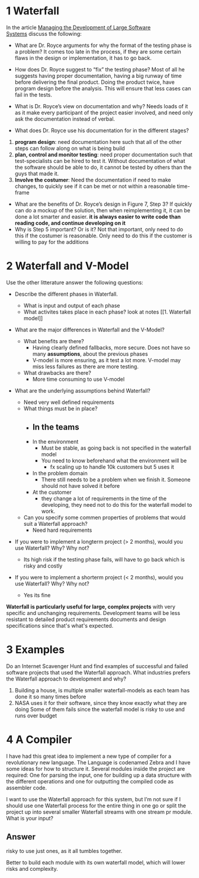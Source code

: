 # 1 Waterfall

In the article [Managing the Development of Large Software Systems](https://dl.acm.org/doi/pdf/10.5555/41765.41801) discuss the following:

- What are Dr. Royce arguments for why the format of the testing phase is a problem?
It comes too late in the process, if they are some certain flaws in the design or implementation, it has to go back.

- How does Dr. Royce suggest to “fix” the testing phase?
Most of all he suggests having proper documentation, having a big runway of time before delivering the final product. Doing the product twice, have program design before the analysis. This will ensure that less cases can fail in the tests.

- What is Dr. Royce’s view on documentation and why?
Needs loads of it as it make every participant of the project easier involved, and need only ask the documentation instead of verbal. 

- What does Dr. Royce use his documentation for in the different stages?
1. **program design**: need documentation here such that all of the other steps can follow along on what is being build
2. **plan, control and monitor testing**: need proper documentation such that test-specialists can be hired to test it. Without documentation of what the software should be able to do, it cannot be tested by others than the guys that made it.
3. **Involve the costumer**: Need the documentation if need to make changes, to quickly see if it can be met or not within a reasonable time-frame

- What are the benefits of Dr. Royce’s design in Figure 7, Step 3?
If quickly can do a mockup of the solution, then when reimplementing it, it can be done a lot smarter and easier. **it is always easier to write code than reading code, and continue developing on it**
- Why is Step 5 important? Or is it?
Not that important, only need to do this if the costumer is reasonable. Only need to do this if the customer is willing to pay for the additions
# 2 Waterfall and V-Model

Use the other litterature answer the following questions:
- Describe the different phases in Waterfall.
    - What is input and output of each phase
    - What activites takes place in each phase?
look at notes [[1. Waterfall model]]

- What are the major differences in Waterfall and the V-Model?
    - What benefits are there?
	    - Having clearly defined fallbacks, more secure. Does not have so many **assumptions**, about the previous phases
	    - V-model is more ensuring, as it test a lot more. V-model may miss less failures as there are more testing.
    - What drawbacks are there?
	    - More time consuming to use V-model

- What are the underlying assumptions behind Waterfall?
	- Need very well defined requirements
    - What things must be in place?
        - In the teams
	        - 
        - In the environment
	        - Must be stable, as going back is not specified in the waterfall model
	        - You need to know beforehand what the environment will be
		        - fx scaling up to handle 10k customers but 5 uses it
        - In the problem domain
	        - There still needs to be a problem when we finish it. Someone should not have solved it before 
        - At the customer
	        - they change a lot of requirements in the time of the developing, they need not to do this for the waterfall model to work.
    - Can you specify some commen properties of problems that would suit a Waterfall approach?
	    - Need hard requirements
- If you were to implement a longterm project (> 2 months), would you use Waterfall? Why? Why not?
	- Its high risk if the testing phase fails, will have to go back which is risky and costly
- If you were to implement a shorterm project (< 2 months), would you use Waterfall? Why? Why not?
	- Yes its fine


**Waterfall is particularly useful for large, complex projects** with very specific and unchanging requirements. Development teams will be less resistant to detailed product requirements documents and design specifications since that's what's expected.
# 3 Examples

Do an Internet Scavenger Hunt and find examples of successful and failed software projects that used the Waterfall approach. What industries prefers the Waterfall approach to development and why?

1. Building a house, is multiple smaller waterfall-models as each team has done it so many times before
2. NASA uses it for their software, since they know exactly what they are doing
Some of them fails since the waterfall model is risky to use and runs over budget

# 4 A Compiler

I have had this great idea to implement a new type of compiler for a revolutionary new language. The Language is codenamed Zebra and I have some ideas for how to structure it. Several modules inside the project are required: One for parsing the input, one for building up a data structure with the different operations and one for outputting the compiled code as assembler code.

I want to use the Waterfall approach for this system, but I’m not sure if I should use one Waterfall process for the entire thing in one go or split the project up into several smaller Waterfall streams with one stream pr module. What is your input?

## Answer
risky to use just ones, as it all tumbles together.

Better to build each module with its own waterfall model, which will lower risks and complexity.